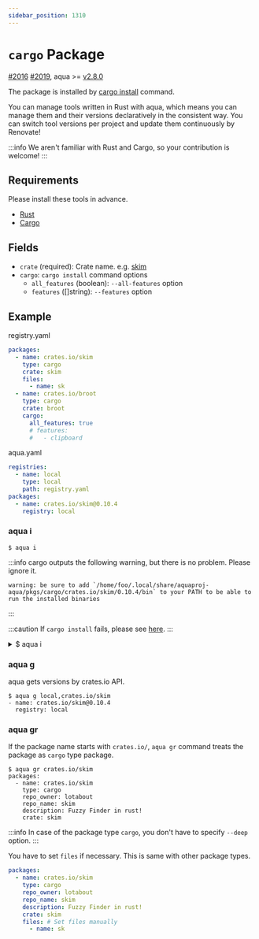 ```yaml
---
sidebar_position: 1310
---
```


# `cargo` Package

[#2016](https://github.com/aquaproj/aqua/discussions/2016) [#2019](https://github.com/aquaproj/aqua/pull/2019), aqua >= [v2.8.0](https://github.com/aquaproj/aqua/releases/tag/v2.8.0)

The package is installed by [cargo install](https://doc.rust-lang.org/cargo/commands/cargo-install.html) command.

You can manage tools written in Rust with aqua, which means you can manage them and their versions declaratively in the consistent way. You can switch tool versions per project and update them continuously by Renovate!

:::info
We aren't familiar with Rust and Cargo, so your contribution is welcome!
:::

## Requirements

Please install these tools in advance.

- [Rust](https://www.rust-lang.org/)
- [Cargo](https://doc.rust-lang.org/cargo/)

## Fields

- `crate` (required): Crate name. e.g. [skim](https://crates.io/crates/skim)
- `cargo`: `cargo install` command options
  - `all_features` (boolean): `--all-features` option
  - `features` ([]string): `--features` option

## Example

registry.yaml

```yaml
packages:
  - name: crates.io/skim
    type: cargo
    crate: skim
    files:
      - name: sk
  - name: crates.io/broot
    type: cargo
    crate: broot
    cargo:
      all_features: true
      # features:
      #   - clipboard
```

aqua.yaml

```yaml
registries:
  - name: local
    type: local
    path: registry.yaml
packages:
  - name: crates.io/skim@0.10.4
    registry: local
```

### aqua i

```console
$ aqua i
```

:::info
cargo outputs the following warning, but there is no problem. Please ignore it.

```
warning: be sure to add `/home/foo/.local/share/aquaproj-aqua/pkgs/cargo/crates.io/skim/0.10.4/bin` to your PATH to be able to run the installed binaries
```
:::

:::caution
If `cargo install` fails, please see [here](/docs/reference/codes/005).
:::

<details>
<summary>$ aqua i</summary>

```console
$ aqua i
INFO[0000] Installing a crate                            aqua_version= env=darwin/arm64 package_name=crates.io/skim package_version=0.10.4 program=aqua registry=local
    Updating crates.io index
  Installing skim v0.10.4
   Compiling autocfg v1.1.0
   Compiling cfg-if v1.0.0
   Compiling libc v0.2.144
   Compiling proc-macro2 v1.0.58
   Compiling unicode-ident v1.0.8
   Compiling quote v1.0.27
   Compiling crossbeam-utils v0.8.15
   Compiling syn v1.0.109
   Compiling fnv v1.0.7
   Compiling strsim v0.10.0
   Compiling ident_case v1.0.1
   Compiling memchr v2.5.0
   Compiling memoffset v0.8.0
   Compiling crossbeam-epoch v0.9.14
   Compiling num-traits v0.2.15
   Compiling scopeguard v1.1.0
   Compiling crossbeam-channel v0.5.8
   Compiling num-integer v0.1.45
   Compiling log v0.4.17
   Compiling once_cell v1.17.1
   Compiling bitflags v1.3.2
   Compiling memoffset v0.6.5
   Compiling indexmap v1.9.3
   Compiling dirs-sys-next v0.1.2
   Compiling crossbeam-deque v0.8.3
   Compiling rayon-core v1.11.0
   Compiling core-foundation-sys v0.8.4
   Compiling crossbeam-queue v0.3.8
   Compiling iana-time-zone v0.1.56
   Compiling aho-corasick v1.0.1
   Compiling dirs-next v2.0.0
   Compiling atty v0.2.14
   Compiling num_cpus v1.15.0
   Compiling time v0.1.45
   Compiling regex-syntax v0.7.1
   Compiling os_str_bytes v6.5.0
   Compiling hashbrown v0.12.3
   Compiling termcolor v1.2.0
   Compiling clap_lex v0.2.4
   Compiling chrono v0.4.24
   Compiling darling_core v0.14.4
   Compiling term v0.7.0
   Compiling nix v0.24.3
   Compiling regex v1.8.1
   Compiling thread_local v1.1.7
   Compiling vte_generate_state_changes v0.1.1
   Compiling textwrap v0.16.0
   Compiling lazy_static v1.4.0
   Compiling either v1.8.1
   Compiling pin-utils v0.1.0
   Compiling arrayvec v0.7.2
   Compiling unicode-width v0.1.10
   Compiling utf8parse v0.2.1
   Compiling humantime v2.1.0
   Compiling darling_macro v0.14.4
   Compiling time-core v0.1.1
   Compiling vte v0.11.0
   Compiling env_logger v0.9.3
   Compiling time v0.3.21
   Compiling tuikit v0.5.0
   Compiling darling v0.14.4
   Compiling clap v3.2.25
   Compiling derive_builder_core v0.11.2
   Compiling nix v0.25.1
   Compiling rayon v1.7.0
   Compiling fuzzy-matcher v0.3.7
   Compiling timer v0.2.0
   Compiling derive_builder_macro v0.11.2
   Compiling derive_builder v0.11.2
   Compiling crossbeam v0.8.2
   Compiling defer-drop v1.3.0
   Compiling shlex v1.1.0
   Compiling beef v0.5.2
   Compiling skim v0.10.4
    Finished release [optimized] target(s) in 32.46s
  Installing /home/foo/.local/share/aquaproj-aqua/pkgs/cargo/crates.io/skim/0.10.4/bin/sk
   Installed package `skim v0.10.4` (executable `sk`)
warning: be sure to add `/home/foo/.local/share/aquaproj-aqua/pkgs/cargo/crates.io/skim/0.10.4/bin` to your PATH to be able to run the installed binaries
```

</details>

### aqua g

aqua gets versions by crates.io API.

```console
$ aqua g local,crates.io/skim
- name: crates.io/skim@0.10.4
  registry: local
```

### aqua gr

If the package name starts with `crates.io/`, `aqua gr` command treats the package as `cargo` type package.

```console
$ aqua gr crates.io/skim
packages:
  - name: crates.io/skim
    type: cargo
    repo_owner: lotabout
    repo_name: skim
    description: Fuzzy Finder in rust!
    crate: skim
```

:::info
In case of the package type `cargo`, you don't have to specify `--deep` option.
:::

You have to set `files` if necessary. This is same with other package types.

```yaml
packages:
  - name: crates.io/skim
    type: cargo
    repo_owner: lotabout
    repo_name: skim
    description: Fuzzy Finder in rust!
    crate: skim
    files: # Set files manually
      - name: sk
```
